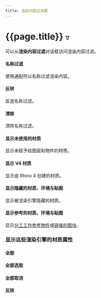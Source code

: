```yaml
---
title: 渲染内容过滤器
---
```

<!-- This is an linked from material-editor.html page -->

# {{page.title}} ![images/contentfilter.png](images/contentfilter.png)
可以从**渲染内容过滤**对话框访问渲染内容过滤。

#### 名称过滤
使用通配符以名称过滤渲染内容。

#### 反转
反选名称过滤。

#### 清除
清除名称过滤。

#### 显示未使用的材质
显示未赋予给图层和物件的材质。

#### 显示 V4 材质
显示由 Rhino 4 创建的材质。

#### 显示隐藏的材质、环境与贴图
显示被渲染引擎隐藏的材质。

#### 显示参考的材质、环境与贴图
显示[分工工作参考物件](worksession.html)或[链接的图块](insert.html)。

### 显示这些渲染引擎的材质属性

#### 全部

####  **全部选取**

####  **全部取消**

#### **反转**
